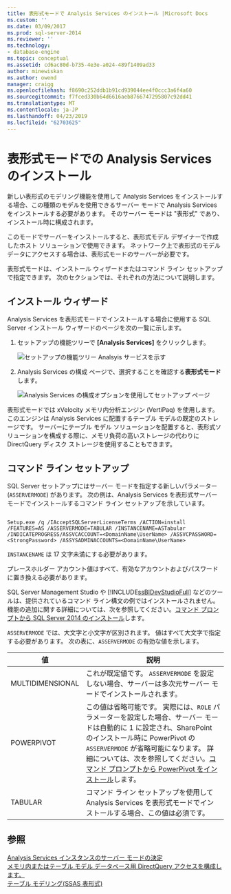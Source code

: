 ```yaml
---
title: 表形式モードで Analysis Services のインストール |Microsoft Docs
ms.custom: ''
ms.date: 03/09/2017
ms.prod: sql-server-2014
ms.reviewer: ''
ms.technology:
- database-engine
ms.topic: conceptual
ms.assetid: cd6ac80d-b735-4e3e-a024-489f1409ad33
author: minewiskan
ms.author: owend
manager: craigg
ms.openlocfilehash: f8690c252ddb1b91cd939044ee4f0ccc3a6f4a60
ms.sourcegitcommit: f7fced330b64d6616aeb8766747295807c92dd41
ms.translationtype: MT
ms.contentlocale: ja-JP
ms.lasthandoff: 04/23/2019
ms.locfileid: "62703625"
---
```

# <a name="install-analysis-services-in-tabular-mode"></a>表形式モードでの Analysis Services のインストール
  新しい表形式のモデリング機能を使用して Analysis Services をインストールする場合、この種類のモデルを使用できるサーバー モードで Analysis Services をインストールする必要があります。 そのサーバー モードは "表形式" であり、インストール時に構成されます。  
  
 このモードでサーバーをインストールすると、表形式モデル デザイナーで作成したホスト ソリューションで使用できます。 ネットワーク上で表形式のモデル データにアクセスする場合は、表形式モードのサーバーが必要です。  
  
 表形式モードは、インストール ウィザードまたはコマンド ライン セットアップで指定できます。 次のセクションでは、それぞれの方法について説明します。  
  
## <a name="installation-wizard"></a>インストール ウィザード  
 Analysis Services を表形式モードでインストールする場合に使用する SQL Server インストール ウィザードのページを次の一覧に示します。  
  
1.  セットアップの機能ツリーで **[Analysis Services]** をクリックします。  
  
     ![セットアップの機能ツリー Analsyis サービスを示す](../../../sql-server/install/media/ssas-setupas.gif "Analsyis サービスを示すセットアップの機能ツリー")  
  
2.  Analysis Services の構成 ページで、選択することを確認する**表形式モード**します。  
  
     ![Analysis Services の構成オプションを使用してセットアップ ページ](../../../sql-server/install/media/ssas-setupasconfig.gif "Analysis Services の構成オプションを使用してセットアップ ページ")  
  
 表形式モードでは xVelocity メモリ内分析エンジン (VertiPaq) を使用します。このエンジンは Analysis Services に配置するテーブル モデルの既定のストレージです。 サーバーにテーブル モデル ソリューションを配置すると、表形式ソリューションを構成する際に、メモリ負荷の高いストレージの代わりに DirectQuery ディスク ストレージを使用することもできます。  
  
## <a name="command-line-setup"></a>コマンド ライン セットアップ  
 SQL Server セットアップにはサーバー モードを指定する新しいパラメーター (`ASSERVERMODE`) があります。 次の例は、Analysis Services を表形式サーバー モードでインストールするコマンド ライン セットアップを示しています。  
  
```  
  
Setup.exe /q /IAcceptSQLServerLicenseTerms /ACTION=install /FEATURES=AS /ASSERVERMODE=TABULAR /INSTANCENAME=ASTabular /INDICATEPROGRESS/ASSVCACCOUNT=<DomainName\UserName> /ASSVCPASSWORD=<StrongPassword> /ASSYSADMINACCOUNTS=<DomainName\UserName>   
```  
  
 `INSTANCENAME` は 17 文字未満にする必要があります。  
  
 プレースホルダー アカウント値はすべて、有効なアカウントおよびパスワードに置き換える必要があります。  
  
 SQL Server Management Studio や [!INCLUDE[ssBIDevStudioFull](../../../includes/ssbidevstudiofull-md.md)] などのツールは、提供されているコマンド ライン構文の例ではインストールされません。 機能の追加に関する詳細については、次を参照してください。[コマンド プロンプトから SQL Server 2014 のインストール](../../../database-engine/install-windows/install-sql-server-from-the-command-prompt.md)します。  
  
 `ASSERVERMODE` では、大文字と小文字が区別されます。  値はすべて大文字で指定する必要があります。 次の表に、`ASSERVERMODE` の有効な値を示します。  
  
|値|説明|  
|-----------|-----------------|  
|MULTIDIMENSIONAL|これが既定値です。 `ASSERVERMODE` を設定しない場合、サーバーは多次元サーバー モードでインストールされます。|  
|POWERPIVOT|この値は省略可能です。 実際には、`ROLE` パラメーターを設定した場合、サーバー モードは自動的に 1 に設定され、SharePoint のインストール時に PowerPivot の `ASSERVERMODE` が省略可能になります。 詳細については、次を参照してください。[コマンド プロンプトから PowerPivot をインストール](../../../sql-server/install/install-powerpivot-from-the-command-prompt.md)します。|  
|TABULAR|コマンド ライン セットアップを使用して Analysis Services を表形式モードでインストールする場合、この値は必須です。|  
  
## <a name="see-also"></a>参照  
 [Analysis Services インスタンスのサーバー モードの決定](../determine-the-server-mode-of-an-analysis-services-instance.md)   
 [メモリ内またはテーブル モデル データベース用 DirectQuery アクセスを構成します。](../../tabular-models/enable-directquery-mode-in-ssms.md)   
 [テーブル モデリング&#40;SSAS 表形式&#41;](../../tabular-models/tabular-models-ssas.md)  
  
  
